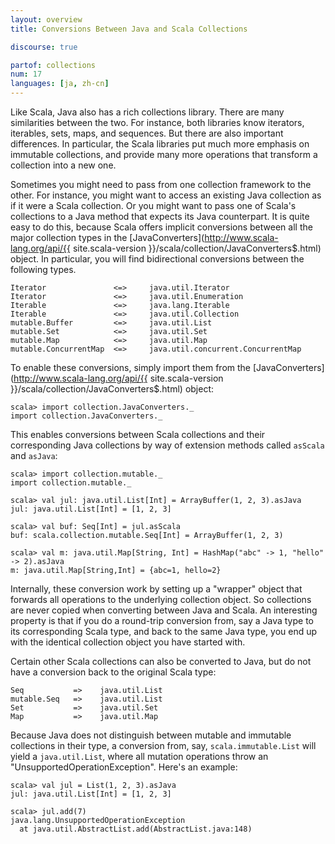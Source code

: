 ```yaml
---
layout: overview
title: Conversions Between Java and Scala Collections

discourse: true

partof: collections
num: 17
languages: [ja, zh-cn]
---
```


Like Scala, Java also has a rich collections library. There are many similarities between the two. For instance, both libraries know iterators, iterables, sets, maps, and sequences. But there are also important differences. In particular, the Scala libraries put much more emphasis on immutable collections, and provide many more operations that transform a collection into a new one.

Sometimes you might need to pass from one collection framework to the other. For instance, you might want to access an existing Java collection as if it were a Scala collection. Or you might want to pass one of Scala's collections to a Java method that expects its Java counterpart. It is quite easy to do this, because Scala offers implicit conversions between all the major collection types in the [JavaConverters](http://www.scala-lang.org/api/{{ site.scala-version }}/scala/collection/JavaConverters$.html) object. In particular, you will find bidirectional conversions between the following types.


    Iterator               <=>     java.util.Iterator
    Iterator               <=>     java.util.Enumeration
    Iterable               <=>     java.lang.Iterable
    Iterable               <=>     java.util.Collection
    mutable.Buffer         <=>     java.util.List
    mutable.Set            <=>     java.util.Set
    mutable.Map            <=>     java.util.Map
    mutable.ConcurrentMap  <=>     java.util.concurrent.ConcurrentMap

To enable these conversions, simply import them from the [JavaConverters](http://www.scala-lang.org/api/{{ site.scala-version }}/scala/collection/JavaConverters$.html) object:

    scala> import collection.JavaConverters._
    import collection.JavaConverters._

This enables conversions between Scala collections and their corresponding Java collections by way of extension methods called `asScala` and `asJava`:

    scala> import collection.mutable._
    import collection.mutable._
     
    scala> val jul: java.util.List[Int] = ArrayBuffer(1, 2, 3).asJava
    jul: java.util.List[Int] = [1, 2, 3]
     
    scala> val buf: Seq[Int] = jul.asScala
    buf: scala.collection.mutable.Seq[Int] = ArrayBuffer(1, 2, 3)
     
    scala> val m: java.util.Map[String, Int] = HashMap("abc" -> 1, "hello" -> 2).asJava
    m: java.util.Map[String,Int] = {abc=1, hello=2}

Internally, these conversion work by setting up a "wrapper" object that forwards all operations to the underlying collection object. So collections are never copied when converting between Java and Scala. An interesting property is that if you do a round-trip conversion from, say a Java type to its corresponding Scala type, and back to the same Java type, you end up with the identical collection object you have started with.

Certain other Scala collections can also be converted to Java, but do not have a conversion back to the original Scala type:

    Seq           =>    java.util.List 
    mutable.Seq   =>    java.util.List
    Set           =>    java.util.Set 
    Map           =>    java.util.Map 

Because Java does not distinguish between mutable and immutable collections in their type, a conversion from, say, `scala.immutable.List` will yield a `java.util.List`, where all mutation operations throw an "UnsupportedOperationException". Here's an example:

    scala> val jul = List(1, 2, 3).asJava
    jul: java.util.List[Int] = [1, 2, 3]

    scala> jul.add(7)
    java.lang.UnsupportedOperationException
      at java.util.AbstractList.add(AbstractList.java:148)

